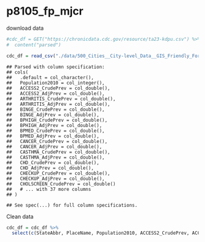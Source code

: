 p8105\_fp\_mjcr
================

download data

``` r
#cdc_df = GET("https://chronicdata.cdc.gov/resource/ta23-kdpu.csv") %>%
#  content("parsed") 

cdc_df = read_csv("./data/500_Cities__City-level_Data__GIS_Friendly_Format___2016_release.csv")
```

    ## Parsed with column specification:
    ## cols(
    ##   .default = col_character(),
    ##   Population2010 = col_integer(),
    ##   ACCESS2_CrudePrev = col_double(),
    ##   ACCESS2_AdjPrev = col_double(),
    ##   ARTHRITIS_CrudePrev = col_double(),
    ##   ARTHRITIS_AdjPrev = col_double(),
    ##   BINGE_CrudePrev = col_double(),
    ##   BINGE_AdjPrev = col_double(),
    ##   BPHIGH_CrudePrev = col_double(),
    ##   BPHIGH_AdjPrev = col_double(),
    ##   BPMED_CrudePrev = col_double(),
    ##   BPMED_AdjPrev = col_double(),
    ##   CANCER_CrudePrev = col_double(),
    ##   CANCER_AdjPrev = col_double(),
    ##   CASTHMA_CrudePrev = col_double(),
    ##   CASTHMA_AdjPrev = col_double(),
    ##   CHD_CrudePrev = col_double(),
    ##   CHD_AdjPrev = col_double(),
    ##   CHECKUP_CrudePrev = col_double(),
    ##   CHECKUP_AdjPrev = col_double(),
    ##   CHOLSCREEN_CrudePrev = col_double()
    ##   # ... with 37 more columns
    ## )

    ## See spec(...) for full column specifications.

Clean data

``` r
cdc_df = cdc_df %>%
  select(c(StateAbbr, PlaceName, Population2010, ACCESS2_CrudePrev, ACCESS2_AdjPrev, BPHIGH_CrudePrev, BPHIGH_AdjPrev, BPMED_CrudePrev, BPMED_AdjPrev, CANCER_CrudePrev, CANCER_AdjPrev, CHD_CrudePrev, CHD_AdjPrev, CHECKUP_CrudePrev, CHECKUP_AdjPrev, CHOLSCREEN_CrudePrev, CHOLSCREEN_AdjPrev, COLON_SCREEN_CrudePrev, COLON_SCREEN_AdjPrev, COPD_CrudePrev, COPD_AdjPrev, COREM_CrudePrev, COREM_AdjPrev, COREW_CrudePrev, COREW_AdjPrev, DENTAL_CrudePrev, DENTAL_AdjPrev, DIABETES_CrudePrev, DIABETES_AdjPrev, HIGHCHOL_CrudePrev, HIGHCHOL_AdjPrev, LPA_CrudePrev, LPA_AdjPrev, MAMMOUSE_CrudePrev, MAMMOUSE_AdjPrev, OBESITY_CrudePrev, OBESITY_AdjPrev, PAPTEST_CrudePrev, PAPTEST_AdjPrev, PHLTH_CrudePrev, PHLTH_AdjPrev, STROKE_CrudePrev, STROKE_AdjPrev, Geolocation))
```
